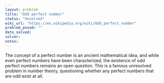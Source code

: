 ```yaml
---
layout: problem
title: "Odd perfect number"
status: "Unsolved"
wiki_url: "https://en.wikipedia.org/wiki/Odd_perfect_number"
problem_posed: ""
date_solved:
solver:
notes:
---
```

The concept of a perfect number is an ancient mathematical idea, and while even perfect numbers have been characterized, the existence of odd perfect numbers remains an open question. This is a famous unresolved problem in number theory, questioning whether any perfect numbers that are odd exist at all.